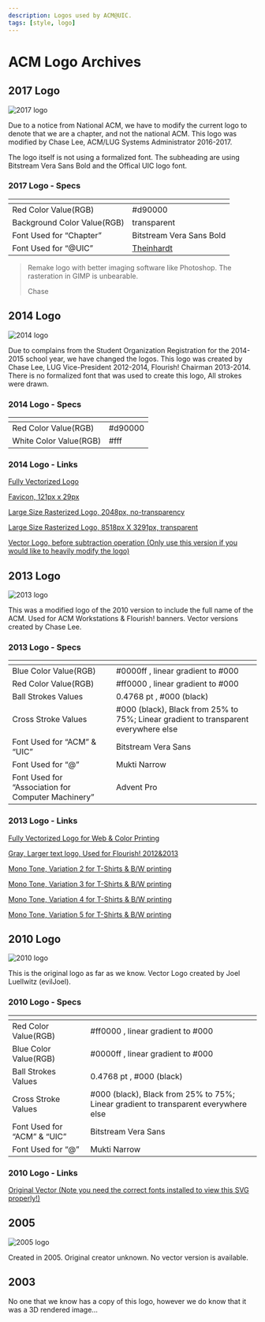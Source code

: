 ```yaml
---
description: Logos used by ACM@UIC.
tags: [style, logo]
---
```


# ACM Logo Archives

## 2017 Logo

![2017 logo](/media/acm_logos/website-logo-replacement-2017.png)

Due to a notice from National ACM, we have to modify the current logo to denote that we are a chapter, and not the national ACM. This logo was modified by Chase Lee, ACM/LUG Systems Administrator 2016-2017.

The logo itself is not using a formalized font. The subheading are using Bitstream Vera Sans Bold and the Offical UIC logo font.

### 2017 Logo - Specs

| <!--  -->                   | <!--  -->                                         |
| --------------------------- | ------------------------------------------------- |
| Red Color Value(RGB)        | #d90000                                           |
| Background Color Value(RGB) | transparent                                       |
| Font Used for “Chapter”     | Bitstream Vera Sans Bold                          |
| Font Used for “@UIC”        | [Theinhardt](http://marketing.uic.edu/uic-fonts/) |

> Remake logo with better imaging software like Photoshop. The rasteration in GIMP is unbearable.
>
> Chase

## 2014 Logo

![2014 logo](/media/acm_logos/acmlogo2014.png)

Due to complains from the Student Organization Registration for the 2014-2015 school year, we have changed the logos. This logo was created by Chase Lee, LUG Vice-President 2012-2014, Flourish! Chairman 2013-2014. There is no formalized font that was used to create this logo, All strokes were drawn.

### 2014 Logo - Specs

| <!--  -->              | <!--  --> |
| ---------------------- | --------- |
| Red Color Value(RGB)   | #d90000   |
| White Color Value(RGB) | #fff      |

### 2014 Logo - Links

[Fully Vectorized Logo](/media/acm_logos/acm2-fullvector-outlined.svg)

[Favicon, 121px x 29px](/media/acm_logos/acm2-favicon.png)

[Large Size Rasterized Logo, 2048px, no-transparency](/media/acm_logos/newacm2logo.png)

[Large Size Rasterized Logo, 8518px X 3291px, transparent](/media/acm_logos/acm2-logo-transparent.png)

[Vector Logo, before subtraction operation (Only use this version if you would like to heavily modify the logo)](/media/acm_logos/acm2.svg)

## 2013 Logo

![2013 logo](/media/acm_logos/acm-rasterized.png)

This was a modified logo of the 2010 version to include the full name of the ACM. Used for ACM Workstations & Flourish! banners. Vector versions created by Chase Lee.

### 2013 Logo - Specs

| <!--  -->                                          | <!--  -->                                                                           |
| -------------------------------------------------- | ----------------------------------------------------------------------------------- |
| Blue Color Value(RGB)                              | #0000ff , linear gradient to #000                                                   |
| Red Color Value(RGB)                               | #ff0000 , linear gradient to #000                                                   |
| Ball Strokes Values                                | 0.4768 pt , #000 (black)                                                            |
| Cross Stroke Values                                | #000 (black), Black from 25% to 75%; Linear gradient to transparent everywhere else |
| Font Used for “ACM” & “UIC”                        | Bitstream Vera Sans                                                                 |
| Font Used for “@”                                  | Mukti Narrow                                                                        |
| Font Used for “Association for Computer Machinery” | Advent Pro                                                                          |

### 2013 Logo - Links

[Fully Vectorized Logo for Web & Color Printing](/media/acm_logos/acm2010-logo_for_web-fullvector.svg)

[Gray, Larger text logo, Used for Flourish! 2012&2013](/media/acm_logos/acm2010-logo_mono_print-fullvector.svg)

[Mono Tone, Variation 2 for T-Shirts & B/W printing](/media/acm_logos/acm2010-logo_mono_print-fullvector2.svg)

[Mono Tone, Variation 3 for T-Shirts & B/W printing](/media/acm_logos/acm2010-logo_mono_print-fullvector3.svg)

[Mono Tone, Variation 4 for T-Shirts & B/W printing](/media/acm_logos/acm2010-logo_mono_print-fullvector4.svg)

[Mono Tone, Variation 5 for T-Shirts & B/W printing](/media/acm_logos/acm2010-logo_mono_print-fullvector5.svg)

## 2010 Logo

![2010 logo](/media/acm_logos/acm2010-rasterized.png)

This is the original logo as far as we know. Vector Logo created by Joel Luellwitz (evilJoel).

### 2010 Logo - Specs

| <!--  -->                   | <!--  -->                                                                           |
| --------------------------- | ----------------------------------------------------------------------------------- |
| Red Color Value(RGB)        | #ff0000 , linear gradient to #000                                                   |
| Blue Color Value(RGB)       | #0000ff , linear gradient to #000                                                   |
| Ball Strokes Values         | 0.4768 pt , #000 (black)                                                            |
| Cross Stroke Values         | #000 (black), Black from 25% to 75%; Linear gradient to transparent everywhere else |
| Font Used for “ACM” & “UIC” | Bitstream Vera Sans                                                                 |
| Font Used for “@”           | Mukti Narrow                                                                        |

### 2010 Logo - Links

[Original Vector (Note you need the correct fonts installed to view this SVG properly!)](/media/acm_logos/uicatacm-square-20100412.svg)

## 2005

![2005 logo](/media/acm_logos/logo2005.jpg)

Created in 2005. Original creator unknown. No vector version is available.

## 2003

No one that we know has a copy of this logo, however we do know that it was a 3D rendered image…
